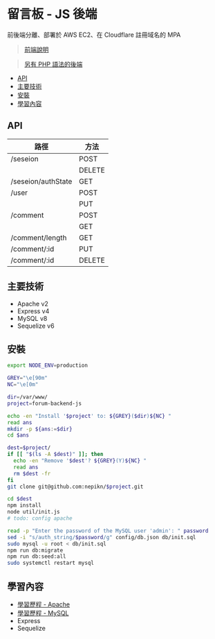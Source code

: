 # 留言板 - JS 後端

前後端分離、部署於 AWS EC2、在 Cloudflare 註冊域名的 MPA

> [前端說明](https://github.com/nepikn/forum-frontend?tab=readme-ov-file#readme-ov-file)

> [另有 PHP 語法的後端](https://github.com/nepikn/forum-backend?tab=readme-ov-file#readme-ov-file)

- [API](#api)
- [主要技術](#主要技術)
- [安裝](#安裝)
- [學習內容](#學習內容)

## API

| 路徑               | 方法   |
| ------------------ | ------ |
| /seseion           | POST   |
|                    | DELETE |
| /seseion/authState | GET    |
| /user              | POST   |
|                    | PUT    |
| /comment           | POST   |
|                    | GET    |
| /comment/length    | GET    |
| /comment/:id       | PUT    |
| /comment/:id       | DELETE |

## 主要技術

- Apache v2
- Express v4
- MySQL v8
- Sequelize v6

## 安裝

```bash
export NODE_ENV=production

GREY="\e[90m"
NC="\e[0m"

dir=/var/www/
project=forum-backend-js

echo -en "Install '$project' to: ${GREY}($dir)${NC} "
read ans
mkdir -p ${ans:=$dir}
cd $ans

dest=$project/
if [[ "$(ls -A $dest)" ]]; then
  echo -en "Remove '$dest'? ${GREY}(Y)${NC} "
  read ans
  rm $dest -fr
fi
git clone git@github.com:nepikn/$project.git

cd $dest
npm install
node util/init.js
# todo: config apache

read -p "Enter the password of the MySQL user 'admin': " password
sed -i "s/auth_string/$password/g" config/db.json db/init.sql
sudo mysql -u root < db/init.sql
npm run db:migrate
npm run db:seed:all
sudo systemctl restart mysql
```

## 學習內容

- [學習歷程 - Apache](https://hackmd.io/o_t2Xo_tR-m5VU2Yd2xFsg?view)
- [學習歷程 - MySQL](https://hackmd.io/IGSwDtGbShqUfFx2O1djTQ?view)
- Express
- Sequelize
